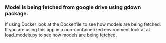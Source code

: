 ### Model is being fetched from google drive using gdown package.
If using Docker look at the Dockerfile to see how models are being fetched. If you are using this app in a non-containerized environment look at at load_models.py to see how models are being fetched.